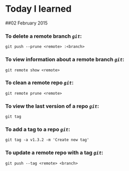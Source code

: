 Today I learned
================================================================

##02 February 2015
### To delete a remote branch *`git`*:
`git push --prune <remote> :<branch>`

### To view information about a remote branch *`git`*:
`git remote show <remote>`

### To clean a remote repo *`git`*:
`git remote prune <remote>`

### To view the last version of a repo *`git`*:
`git tag`

### To add a tag to a repo *`git`*:
`git tag -a v1.3.2 -m 'Create new tag'`

### To update a remote repo with a tag *`git`*:
`git push --tag <remote> <branch>`

###
